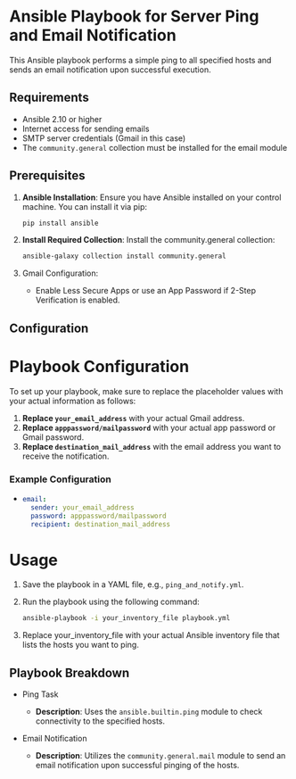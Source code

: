 # Ansible Playbook for Server Ping and Email Notification

This Ansible playbook performs a simple ping to all specified hosts and sends an email notification upon successful execution.

## Requirements

- Ansible 2.10 or higher
- Internet access for sending emails
- SMTP server credentials (Gmail in this case)
- The `community.general` collection must be installed for the email module

## Prerequisites

1. **Ansible Installation**: Ensure you have Ansible installed on your control machine. You can install it via pip:

   ```bash
   pip install ansible
2. **Install Required Collection**: Install the community.general collection:
    ```bash
    ansible-galaxy collection install community.general
3. Gmail Configuration:
   * Enable Less Secure Apps or use an App Password if 2-Step Verification is enabled.

## Configuration
# Playbook Configuration

To set up your playbook, make sure to replace the placeholder values with your actual information as follows:

1. **Replace `your_email_address`** with your actual Gmail address.
2. **Replace `apppassword/mailpassword`** with your actual app password or Gmail password.
3. **Replace `destination_mail_address`** with the email address you want to receive the notification.

### Example Configuration

  * ```yaml
    email:
      sender: your_email_address
      password: apppassword/mailpassword
      recipient: destination_mail_address
 # Usage

1. Save the playbook in a YAML file, e.g., `ping_and_notify.yml`.

2. Run the playbook using the following command:

   ```bash
   ansible-playbook -i your_inventory_file playbook.yml
3. Replace your_inventory_file with your actual Ansible inventory file that lists the hosts you want to ping.

## Playbook Breakdown

* Ping Task
  - **Description**: Uses the `ansible.builtin.ping` module to check connectivity to the specified hosts.

* Email Notification
  - **Description**: Utilizes the `community.general.mail` module to send an email notification upon successful pinging of the hosts.
   
